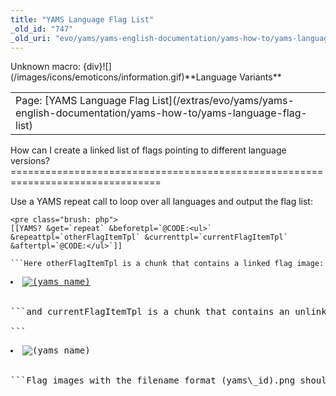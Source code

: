 ```yaml
---
title: "YAMS Language Flag List"
_old_id: "747"
_old_uri: "evo/yams/yams-english-documentation/yams-how-to/yams-language-flag-list"
---
```


<div class="error"><span class="error">Unknown macro: {div}</span>![](/images/icons/emoticons/information.gif)**Language Variants**

<table class="tableview" width="100%"><tr><td><span class="icon icon-page">Page:</span> [YAMS Language Flag List](/extras/evo/yams/yams-english-documentation/yams-how-to/yams-language-flag-list)</td></tr></table></div>How can I create a linked list of flags pointing to different language versions?
================================================================================

Use a YAMS repeat call to loop over all languages and output the flag list:

```
<pre class="brush: php">
[[YAMS? &get=`repeat` &beforetpl=`@CODE:<ul>` &repeattpl=`otherFlagItemTpl` &currenttpl=`currentFlagItemTpl` &aftertpl=`@CODE:</ul>`]]

```Here otherFlagItemTpl is a chunk that contains a linked flag image:

```
<pre class="brush: php">
<li class="yams_lang_(yams_id)"><a href="(yams_docr)" lang="(yams_tag)" xml:lang="(yams_tag)" dir="(yams_dir)" title="(yams_name_in_(yams_id+))"><img alt="(yams_name)" src="[(site_url)]assets/images/flags/(yams_id).png"/></a></li>

```and currentFlagItemTpl is a chunk that contains an unlinked flag image:

```
<pre class="brush: php">
<li class="yams_lang_(yams_id) yams_current"><img alt="(yams_name)" src="[(site_url)]assets/images/flags/(yams_id).png"/></li>

```Flag images with the filename format (yams\_id).png should be placed in the directory assets/images/flags/.